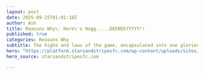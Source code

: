 ```yaml
---
layout: post
date: 2025-09-25T01:01:18Z
author: Ash
title: Reasons Why\: Here\'s Hogg.....DEENEEYYYYY!!
published: true
categories: Reasons Why
subtitle: The highs and lows of the game, encapsulated into one glorious 30 second period of absolute mayhem
hero: "https://platform.starsandstripesfc.com/wp-content/uploads/sites/151/chorus/uploads/chorus_asset/file/23225418/850643582.jpg?quality=90&strip=all&crop=0%2C0.16553406516815%2C100%2C99.668931869664&w=2400"
hero_source: starsandstripesfc.com

---
```

